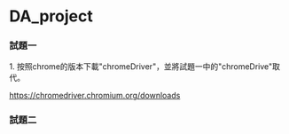 # DA_project

<H3> 試題一 </H3>
1. 按照chrome的版本下載"chromeDriver"，並將試題一中的"chromeDrive"取代。

<a href='https://chromedriver.chromium.org/downloads' target='_blank' class='url'>https://chromedriver.chromium.org/downloads</a>



<H3>試題二</H3>
